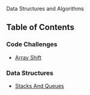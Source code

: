  Data Structures and Algorithms
## Table of Contents

### Code Challenges
- [Array Shift](code-challenges/ArrayShift/README.md)


### Data Structures
- [Stacks And Queues](data-structures/StacksAndQueuesLibrary/StacksAndQueuesLibrary/README.md)